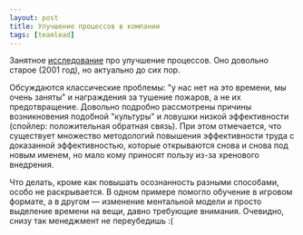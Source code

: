 ```yaml
---
layout: post
title: Улучшение процессов в компании
tags: [teamlead]
---
```

Занятное [исследование](https://web.mit.edu/nelsonr/www/Repenning=Sterman_CMR_su01_.pdf) про улучшение процессов. Оно довольно старое (2001 год), но актуально до сих пор.

Обсуждаются классические проблемы: "у нас нет на это времени, мы очень заняты" и награждения за тушение пожаров, а не их предотвращение. Довольно подробно рассмотрены причины возникновения подобной "культуры" и ловушки низкой эффективности (спойлер: положительная обратная связь). При этом отмечается, что существует множество методологий повышения эффективности труда с доказанной эффективностью, которые открываются снова и снова под новым именем, но мало кому приносят пользу из-за хренового внедрения.

Что делать, кроме как повышать осознанность разными способами, особо не раскрывается. В одном примере помогло обучение в игровом формате, а в другом — изменение ментальной модели и просто выделение времени на вещи, давно требующие внимания. Очевидно, снизу так менеджмент не переубедишь :(
